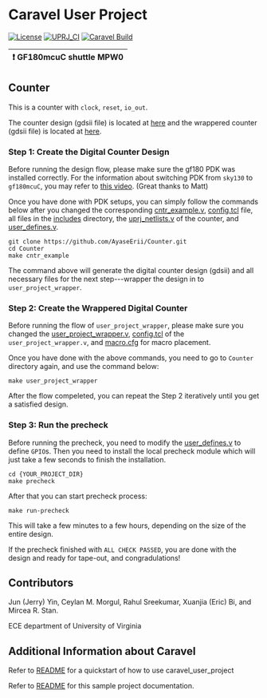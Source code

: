 # Caravel User Project

[![License](https://img.shields.io/badge/License-Apache%202.0-blue.svg)](https://opensource.org/licenses/Apache-2.0) [![UPRJ_CI](https://github.com/efabless/caravel_project_example/actions/workflows/user_project_ci.yml/badge.svg)](https://github.com/efabless/caravel_project_example/actions/workflows/user_project_ci.yml) [![Caravel Build](https://github.com/efabless/caravel_project_example/actions/workflows/caravel_build.yml/badge.svg)](https://github.com/efabless/caravel_project_example/actions/workflows/caravel_build.yml)

| :exclamation: GF180mcuC shuttle MPW0            |
|-----------------------------------------|

## Counter

This is a counter with `clock`, `reset`, `io_out`.

The counter design (gdsii file) is located at [here](https://github.com/AyaseErii/Counter/tree/main/gds) and the wrappered counter (gdsii file) is located at [here](https://github.com/AyaseErii/Counter/tree/main/gds).

### Step 1: Create the Digital Counter Design
Before running the design flow, please make sure the gf180 PDK was installed correctly. For the information about switching PDK from `sky130` to `gf180mcuC`, you may refer to [this video](https://www.youtube.com/watch?v=4-kISttsPbY). (Great thanks to Matt)

Once you have done with PDK setups, you can simply follow the commands below after you changed the corresponding [cntr_example.v](https://github.com/AyaseErii/Counter/blob/main/verilog/rtl/cntr_example.v), [config.tcl](https://github.com/AyaseErii/Counter/blob/main/openlane/cntr_example/config.tcl) file, all files in the [includes](https://github.com/AyaseErii/Counter/tree/main/verilog/includes) directory, the [uprj_netlists.v](https://github.com/AyaseErii/gf180-demo-sequential_counter/blob/main/verilog/rtl/uprj_netlists.v) of the counter, and [user_defines.v](https://github.com/AyaseErii/Counter/blob/main/verilog/rtl/user_defines.v).
```
git clone https://github.com/AyaseErii/Counter.git
cd Counter
make cntr_example
```

The command above will generate the digital counter design (gdsii) and all necessary files for the next step---wrapper the design in to `user_project_wrapper`.

### Step 2: Create the Wrappered Digital Counter

Before running the flow of `user_project_wrapper`, please make sure you changed the [user_project_wrapper.v](https://github.com/AyaseErii/Counter/blob/main/verilog/rtl/user_project_wrapper.v), [config.tcl](https://github.com/AyaseErii/Counter/blob/main/openlane/user_project_wrapper/config.tcl) of the `user_project_wrapper.v`, and [macro.cfg](https://github.com/AyaseErii/Counter/blob/main/openlane/user_project_wrapper/macro.cfg) for macro placement.

Once you have done with the above commands, you need to go to `Counter` directory again, and use the command below:
```
make user_project_wrapper
```

After the flow compeleted, you can repeat the Step 2 iteratively until you get a satisfied design.

### Step 3: Run the precheck
Before running the precheck, you need to modify the [user_defines.v](https://github.com/AyaseErii/Counter/blob/main/verilog/rtl/user_defines.v) to define `GPIO`s. Then you need to install the local precheck module which will just take a few seconds to finish the installation.
```
cd {YOUR_PROJECT_DIR}
make precheck
```
After that you can start precheck process:
```
make run-precheck
```
This will take a few minutes to a few hours, depending on the size of the entire design.

If the precheck finished with `ALL CHECK PASSED`, you are done with the design and ready for tape-out, and congradulations!

## Contributors
Jun (Jerry) Yin, Ceylan M. Morgul, Rahul Sreekumar, Xuanjia (Eric) Bi, and Mircea R. Stan.

ECE department of University of Virginia


## Additional Information about Caravel

Refer to [README](docs/source/index.rst#section-quickstart) for a quickstart of how to use caravel_user_project

Refer to [README](docs/source/index.rst) for this sample project documentation. 

